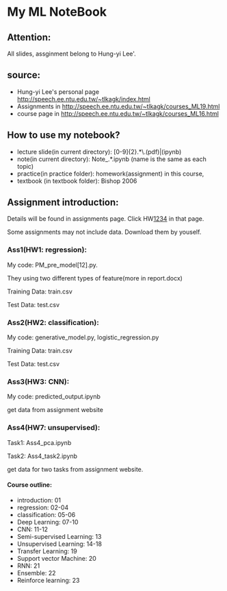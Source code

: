 # My ML NoteBook

## Attention:
All slides, assginment belong to Hung-yi Lee'.

## source: 
* Hung-yi Lee's personal page http://speech.ee.ntu.edu.tw/~tlkagk/index.html 
* Assignments in http://speech.ee.ntu.edu.tw/~tlkagk/courses_ML19.html 
* course page in http://speech.ee.ntu.edu.tw/~tlkagk/courses_ML16.html 

## How to use my notebook?
* lecture slide(in current directory): [0-9]{2}.*\\.(pdf)|(ipynb)
* note(in current directory): Note_\.*.ipynb (name is the same as each topic)
* practice(in practice folder): homework(assignment) in this course, 
* textbook (in textbook folder): Bishop 2006

## Assignment introduction:

Details will be found in assignments page. Click HW[1234](link) in that page.

Some assignments may not include data. Download them by youself.

### Ass1(HW1: regression):

My code: PM_pre_model[12].py.

They using two different types of feature(more in report.docx)

Training Data: train.csv

Test Data: test.csv

### Ass2(HW2: classification):

My code: generative_model.py, logistic_regression.py

Training Data: train.csv

Test Data: test.csv

### Ass3(HW3: CNN):

My code: predicted_output.ipynb

get data from assignment website

### Ass4(HW7: unsupervised):

Task1: Ass4_pca.ipynb

Task2: Ass4_task2.ipynb

get data for two tasks from assignment website.

#### Course outline:
* introduction: 01
* regression: 02-04
* classification: 05-06
* Deep Learning: 07-10
* CNN: 11-12
* Semi-supervised Learning: 13
* Unsupervised Learning: 14-18
* Transfer Learning: 19
* Support vector Machine: 20
* RNN: 21
* Ensemble: 22
* Reinforce learning: 23